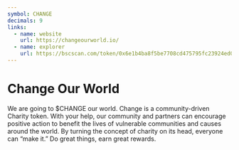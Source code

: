 ```yaml
---
symbol: CHANGE
decimals: 9
links:
  - name: website
    url: https://changeourworld.io/
  - name: explorer
    url: https://bscscan.com/token/0x6e1b4ba8f5be7708cd475795fc23924ed078a8d2
---
```


# Change Our World

We are going to $CHANGE our world. Change is a community-driven Charity token. With your help, our community and partners can encourage positive action to benefit the lives of vulnerable communities and causes around the world. By turning the concept of charity on its head, everyone can “make it.” Do great things, earn great rewards.
